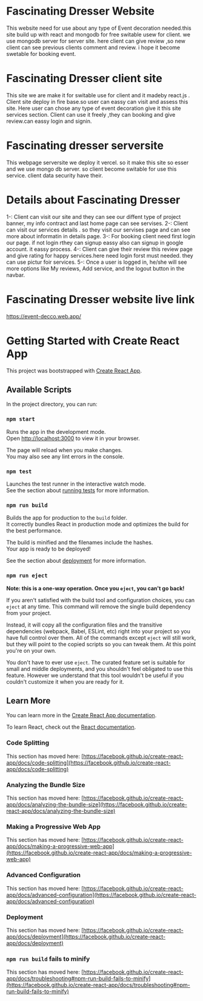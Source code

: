 # Fascinating Dresser Website
This website need for use about any type of Event decoration needed.this site build up with react and mongodb for free switable usew for client. we use mongodb server for server site.
here client can give review ,so new client can see previous clients comment and review. i hope it become swetable for booking event.

# Fascinating Dresser client site

This site we are make it for switable use for client and it madeby react.js . Client site deploy in fire base.so user can eassy can visit and assess this site. Here user can chose any type of event decoration give it this site services section. Client can use it freely ,they can booking and give review.can eassy login and signin.

# Fascinating dresser serversite
This webpage serversite we deploy it vercel. so it make this site so esser and we use mongo db server. so client become switable for use this service. client data security have their.

# Details about Fascinating Dresser 
1-: Client can visit our site and they can see our diffent type of project banner, my info contract and last home page can see servises.
2-: Client can visit our services details . so they visit our servises page and can see more about informatin in details page.
3-: For booking client need first login our page. if not login rthey can signup eassy also can signup in google account. it eassy process.
4-: Client can give their review this review page and give rating for happy services.here need login forst must needed. they can use pictur foir services.
5-: Once a user is logged in, he/she will see more options like My reviews, Add service, and the logout button in the navbar.

#  Fascinating Dresser website live link
https://event-decco.web.app/











# Getting Started with Create React App

This project was bootstrapped with [Create React App](https://github.com/facebook/create-react-app).

## Available Scripts

In the project directory, you can run:

### `npm start`

Runs the app in the development mode.\
Open [http://localhost:3000](http://localhost:3000) to view it in your browser.

The page will reload when you make changes.\
You may also see any lint errors in the console.

### `npm test`

Launches the test runner in the interactive watch mode.\
See the section about [running tests](https://facebook.github.io/create-react-app/docs/running-tests) for more information.

### `npm run build`

Builds the app for production to the `build` folder.\
It correctly bundles React in production mode and optimizes the build for the best performance.

The build is minified and the filenames include the hashes.\
Your app is ready to be deployed!

See the section about [deployment](https://facebook.github.io/create-react-app/docs/deployment) for more information.

### `npm run eject`

**Note: this is a one-way operation. Once you `eject`, you can't go back!**

If you aren't satisfied with the build tool and configuration choices, you can `eject` at any time. This command will remove the single build dependency from your project.

Instead, it will copy all the configuration files and the transitive dependencies (webpack, Babel, ESLint, etc) right into your project so you have full control over them. All of the commands except `eject` will still work, but they will point to the copied scripts so you can tweak them. At this point you're on your own.

You don't have to ever use `eject`. The curated feature set is suitable for small and middle deployments, and you shouldn't feel obligated to use this feature. However we understand that this tool wouldn't be useful if you couldn't customize it when you are ready for it.

## Learn More

You can learn more in the [Create React App documentation](https://facebook.github.io/create-react-app/docs/getting-started).

To learn React, check out the [React documentation](https://reactjs.org/).

### Code Splitting

This section has moved here: [https://facebook.github.io/create-react-app/docs/code-splitting](https://facebook.github.io/create-react-app/docs/code-splitting)

### Analyzing the Bundle Size

This section has moved here: [https://facebook.github.io/create-react-app/docs/analyzing-the-bundle-size](https://facebook.github.io/create-react-app/docs/analyzing-the-bundle-size)

### Making a Progressive Web App

This section has moved here: [https://facebook.github.io/create-react-app/docs/making-a-progressive-web-app](https://facebook.github.io/create-react-app/docs/making-a-progressive-web-app)

### Advanced Configuration

This section has moved here: [https://facebook.github.io/create-react-app/docs/advanced-configuration](https://facebook.github.io/create-react-app/docs/advanced-configuration)

### Deployment

This section has moved here: [https://facebook.github.io/create-react-app/docs/deployment](https://facebook.github.io/create-react-app/docs/deployment)

### `npm run build` fails to minify

This section has moved here: [https://facebook.github.io/create-react-app/docs/troubleshooting#npm-run-build-fails-to-minify](https://facebook.github.io/create-react-app/docs/troubleshooting#npm-run-build-fails-to-minify)
